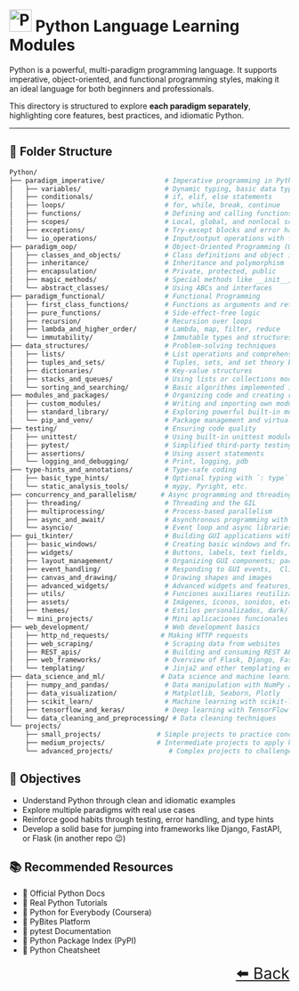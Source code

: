 # <img src="https://cdn.jsdelivr.net/gh/devicons/devicon@latest/icons/python/python-original.svg" height="40px" alt="Python"/> Python Language Learning Modules

Python is a powerful, multi-paradigm programming language. It supports imperative, object-oriented, and functional programming styles, making it an ideal language for both beginners and professionals.

This directory is structured to explore **each paradigm separately**, highlighting core features, best practices, and idiomatic Python.

---

## 📂 Folder Structure

```bash
Python/
├── paradigm_imperative/               # Imperative programming in Python
│   ├── variables/                     # Dynamic typing, basic data types
│   ├── conditionals/                  # if, elif, else statements
│   ├── loops/                         # for, while, break, continue
│   ├── functions/                     # Defining and calling functions
│   ├── scopes/                        # Local, global, and nonlocal scope
│   ├── exceptions/                    # Try-except blocks and error handling
│   └── io_operations/                 # Input/output operations with files and user input
├── paradigm_oop/                      # Object-Oriented Programming (OOP)
│   ├── classes_and_objects/           # Class definitions and object instantiation
│   ├── inheritance/                   # Inheritance and polymorphism
│   ├── encapsulation/                 # Private, protected, public
│   ├── magic_methods/                 # Special methods like __init__, __str__, etc.
│   └── abstract_classes/              # Using ABCs and interfaces
├── paradigm_functional/               # Functional Programming
│   ├── first_class_functions/         # Functions as arguments and return values
│   ├── pure_functions/                # Side-effect-free logic
│   ├── recursion/                     # Recursion over loops
│   ├── lambda_and_higher_order/       # Lambda, map, filter, reduce
│   └── immutability/                  # Immutable types and structures
├── data_structures/                   # Problem-solving techniques
│   ├── lists/                         # List operations and comprehensions
│   ├── tuples_and_sets/               # Tuples, sets, and set theory basics
│   ├── dictionaries/                  # Key-value structures
│   ├── stacks_and_queues/             # Using lists or collections module
│   └── sorting_and_searching/         # Basic algorithms implemented in Python
├── modules_and_packages/              # Organizing code and creating reusable components
│   ├── custom_modules/                # Writing and importing own modules
│   ├── standard_library/              # Exploring powerful built-in modules
│   └── pip_and_venv/                  # Package management and virtual environments
├── testing/                           # Ensuring code quality
│   ├── unittest/                      # Using built-in unittest module
│   ├── pytest/                        # Simplified third-party testing
│   ├── assertions/                    # Using assert statements
│   └── logging_and_debugging/         # Print, logging, pdb
├── type-hints_and_annotations/        # Type-safe coding
│   ├── basic_type_hints/              # Optional typing with `: type`
│   └── static_analysis_tools/         # mypy, Pyright, etc.
├── concurrency_and_parallelism/      # Async programming and threading
│   ├── threading/                     # Threading and the GIL
│   ├── multiprocessing/               # Process-based parallelism
│   ├── async_and_await/               # Asynchronous programming with async/await
│   └── asyncio/                       # Event loop and async libraries
├── gui_tkinter/                       # Building GUI applications with Tkinter
│   ├── basic_windows/                 # Creating basic windows and frames
│   ├── widgets/                       # Buttons, labels, text fields, etc.
│   ├── layout_management/             # Organizing GUI components; pack, grid, place
│   ├── event_handling/                # Responding to GUI events,  Clicks, keypresses
│   ├── canvas_and_drawing/            # Drawing shapes and images
│   ├── advanced_widgets/              # Advanced widgets and features, Treeview, Notebook, Spinbox, ...
│   ├── utils/                         # Funciones auxiliares reutilizables
│   ├── assets/                        # Imágenes, íconos, sonidos, etc.
│   ├── themes/                        # Estilos personalizados, dark/light themes
│   └─ mini_projects/                  # Mini aplicaciones funcionales con GUI
├── web_development/                   # Web development basics
│   ├── http_nd_requests/             # Making HTTP requests
│   ├── web_scraping/                  # Scraping data from websites
│   ├── REST_apis/                     # Building and consuming REST APIs
│   ├── web_frameworks/                # Overview of Flask, Django, FastAPI
│   └── templating/                    # Jinja2 and other templating engines
├── data_science_and_ml/              # Data science and machine learning basics
│   ├── numpy_and_pandas/              # Data manipulation with NumPy and Pandas
│   ├── data_visualization/            # Matplotlib, Seaborn, Plotly
│   ├── scikit_learn/                  # Machine learning with scikit-learn
│   ├── tensorflow_and_keras/          # Deep learning with TensorFlow and Keras
│   └── data_cleaning_and_preprocessing/ # Data cleaning techniques
└── projects/
    ├── small_projects/              # Simple projects to practice concepts
    ├── medium_projects/             # Intermediate projects to apply knowledge
    └── advanced_projects/              # Complex projects to challenge skills
```

## 🎯 Objectives

- Understand Python through clean and idiomatic examples
- Explore multiple paradigms with real use cases
- Reinforce good habits through testing, error handling, and type hints
- Develop a solid base for jumping into frameworks like Django, FastAPI, or Flask (in another repo 😉)

## 📚 Recommended Resources

- 🔗 Official Python Docs
- 🔗 Real Python Tutorials
- 🔗 Python for Everybody (Coursera)
- 🔗 PyBites Platform
- 🔗 pytest Documentation
- 🔗 Python Package Index (PyPI)
- 🔗 Python Cheatsheet

<div align="right" style="font-size: 2em;">
    <a href="../README.md">⬅️ Back</a>
</div>
